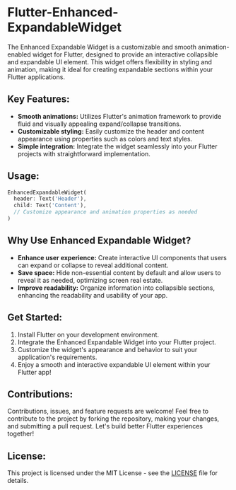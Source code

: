 # Flutter-Enhanced-ExpandableWidget
The Enhanced Expandable Widget is a customizable and smooth animation-enabled widget for Flutter, designed to provide an interactive collapsible and expandable UI element. This widget offers flexibility in styling and animation, making it ideal for creating expandable sections within your Flutter applications.

## Key Features:
- **Smooth animations:** Utilizes Flutter's animation framework to provide fluid and visually appealing expand/collapse transitions.
- **Customizable styling:** Easily customize the header and content appearance using properties such as colors and text styles.
- **Simple integration:** Integrate the widget seamlessly into your Flutter projects with straightforward implementation.

## Usage:
```dart
EnhancedExpandableWidget(
  header: Text('Header'),
  child: Text('Content'),
  // Customize appearance and animation properties as needed
)
```

## Why Use Enhanced Expandable Widget?
- **Enhance user experience:** Create interactive UI components that users can expand or collapse to reveal additional content.
- **Save space:** Hide non-essential content by default and allow users to reveal it as needed, optimizing screen real estate.
- **Improve readability:** Organize information into collapsible sections, enhancing the readability and usability of your app.

## Get Started:
1. Install Flutter on your development environment.
2. Integrate the Enhanced Expandable Widget into your Flutter project.
3. Customize the widget's appearance and behavior to suit your application's requirements.
4. Enjoy a smooth and interactive expandable UI element within your Flutter app!

## Contributions:
Contributions, issues, and feature requests are welcome! Feel free to contribute to the project by forking the repository, making your changes, and submitting a pull request. Let's build better Flutter experiences together!

## License:
This project is licensed under the MIT License - see the [LICENSE](link-to-license) file for details.

